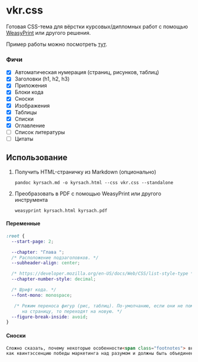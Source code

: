 # vkr.css

Готовая CSS-тема для вёрстки курсовых/дипломных работ с помощью [WeasyPrint](https://weasyprint.org/) или другого решения.

Пример работы можно посмотреть [тут](./example/). 

<!-- ### Мотивация

Использование *традиционного* Microsoft Word-а  или другого [WYSIWYG-редактора][WYSIWYG] требует ручного оформления элементов,
что не всегда поддаётся простой автоматизации, для которой требуется специальные знания.

Поэтому альтернативным решением этой проблемы выступают автоматизированные системы вёрстки, вроде TeX. Но и с ними не всё так просто  -->

### Фичи

- [x] Автоматическая нумерация (страниц, рисунков, таблиц)
- [x] Заголовки (h1, h2, h3)
- [x] Приложения
- [x] Блоки кода
- [x] Сноски
- [x] Изображения
- [x] Таблицы
- [x] Списки
- [X] Оглавление
- [ ] Список литературы
- [ ] Цитаты

## Использование

1. Получить HTML-страничку из Markdown (опционально)

   ```
   pandoc kyrsach.md -o kyrsach.html --css vkr.css --standalone
   ```

2. Преобразовать в PDF с помощью WeasyPrint или другого инструмента

   ```
   weasyprint kyrsach.html kyrsach.pdf
   ```

#### Переменные

```css
:root {
  --start-page: 2;

  --chapter: "Глава ";
  /* Расположение подзаголовков. */
  --subheader-align: center;

  /* https://developer.mozilla.org/en-US/docs/Web/CSS/list-style-type */
  --chapter-number-style: decimal;

  /* Шрифт кода. */
  --font-mono: monospace;

   /* Режим переноса фигур (рис, таблиц). По-умолчанию, если они не помещаются
      на страницу, то переходят на новую. */
  --figure-break-inside: avoid;
}
```

#### Сноски


```markdown
Сложно сказать, почему некоторые особенности<span class="footnotes"> внутренней политики представляют собой не что иное</span>, 
как квинтэссенцию победы маркетинга над разумом и должны быть объединены в целые кластеры себе подобных.
```

[WYSIWYG]: https://ru.wikipedia.org/wiki/WYSIWYG
